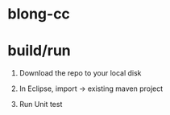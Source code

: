 # blong-cc

# build/run
1. Download the repo to your local disk

2. In Eclipse, import -> existing maven project

3. Run Unit test
